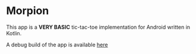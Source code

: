 # Morpion

This app is a **VERY BASIC** tic-tac-toe implementation for Android written in Kotlin.

A debug build of the app is available [here](test-app.apk)
